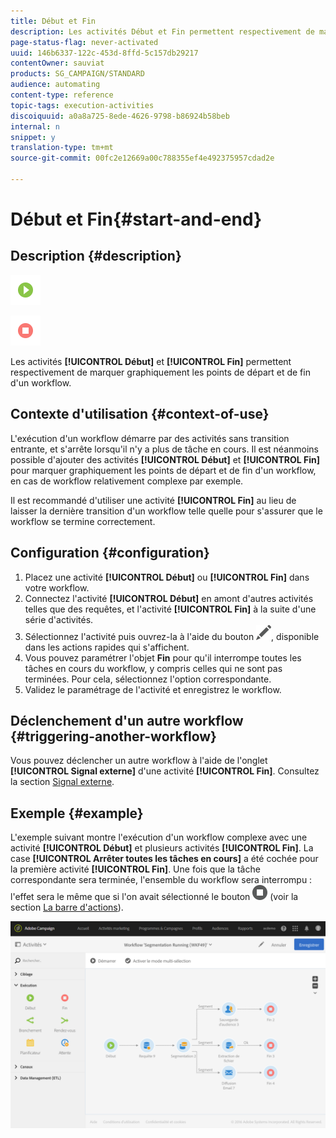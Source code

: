 ```yaml
---
title: Début et Fin
description: Les activités Début et Fin permettent respectivement de marquer graphiquement les points de départ et de fin d'un workflow.
page-status-flag: never-activated
uuid: 146b6337-122c-453d-8ffd-5c157db29217
contentOwner: sauviat
products: SG_CAMPAIGN/STANDARD
audience: automating
content-type: reference
topic-tags: execution-activities
discoiquuid: a0a8a725-8ede-4626-9798-b86924b58beb
internal: n
snippet: y
translation-type: tm+mt
source-git-commit: 00fc2e12669a00c788355ef4e492375957cdad2e

---
```



# Début et Fin{#start-and-end}

## Description {#description}

![](assets/start.png)

![](assets/end.png)

Les activités **[!UICONTROL Début]** et **[!UICONTROL Fin]** permettent respectivement de marquer graphiquement les points de départ et de fin d'un workflow.

## Contexte d'utilisation {#context-of-use}

L'exécution d'un workflow démarre par des activités sans transition entrante, et s'arrête lorsqu'il n'y a plus de tâche en cours. Il est néanmoins possible d'ajouter des activités **[!UICONTROL Début]** et **[!UICONTROL Fin]** pour marquer graphiquement les points de départ et de fin d'un workflow, en cas de workflow relativement complexe par exemple.

Il est recommandé d'utiliser une activité **[!UICONTROL Fin]** au lieu de laisser la dernière transition d'un workflow telle quelle pour s'assurer que le workflow se termine correctement.

## Configuration {#configuration}

1. Placez une activité **[!UICONTROL Début]** ou **[!UICONTROL Fin]** dans votre workflow.
1. Connectez l'activité **[!UICONTROL Début]** en amont d'autres activités telles que des requêtes, et l'activité **[!UICONTROL Fin]** à la suite d'une série d'activités.
1. Sélectionnez l'activité puis ouvrez-la à l'aide du bouton ![](assets/edit_darkgrey-24px.png), disponible dans les actions rapides qui s'affichent.
1. Vous pouvez paramétrer l'objet **Fin** pour qu'il interrompe toutes les tâches en cours du workflow, y compris celles qui ne sont pas terminées. Pour cela, sélectionnez l'option correspondante.
1. Validez le paramétrage de l'activité et enregistrez le workflow.

## Déclenchement d'un autre workflow    {#triggering-another-workflow}

Vous pouvez déclencher un autre workflow à l'aide de l'onglet **[!UICONTROL Signal externe]** d'une activité **[!UICONTROL Fin]**. Consultez la section [Signal externe](../../automating/using/external-signal.md).

## Exemple {#example}

L'exemple suivant montre l'exécution d'un workflow complexe avec une activité **[!UICONTROL Début]** et plusieurs activités **[!UICONTROL Fin]**. La case **[!UICONTROL Arrêter toutes les tâches en cours]** a été cochée pour la première activité **[!UICONTROL Fin]**. Une fois que la tâche correspondante sera terminée, l'ensemble du workflow sera interrompu : l'effet sera le même que si l'on avait sélectionné le bouton ![](assets/stop_darkgrey-24px.png) (voir la section [La barre d'actions](../../automating/using/workflow-interface.md#action-bar)).

![](assets/wkf_start_end_example.png)


